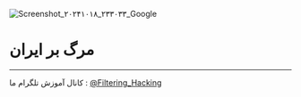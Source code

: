 ![Screenshot_۲۰۲۴۱۰۱۸_۲۳۳۰۳۳_Google](https://github.com/user-attachments/assets/08785c22-68d0-4438-9a00-9286549c8565)

# مرگ بر ایران
--------
کانال آموزش تلگرام ما :
[@Filtering_Hacking](https://t.me/Filtering_Hacking)
